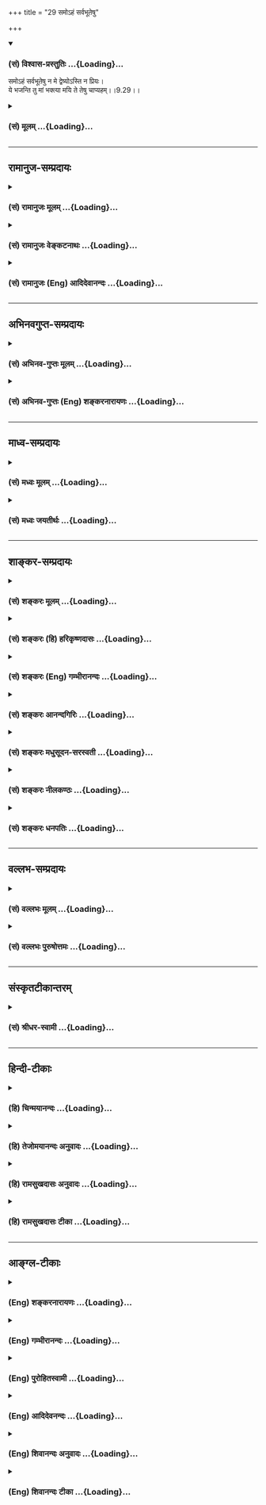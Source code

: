 +++
title = "29 समोऽहं सर्वभूतेषु"

+++
<div class="js_include" newlevelforh1="3" title="(सं) विश्वास-प्रस्तुतिः" unfilled url="/purANam_vaiShNavam/mahAbhAratam/06-bhIShma-parva/03-bhagavad-gItA-parva/saMskRtam/vishvAsa-prastutiH/09_rAja-vidyA-rAja-guhy/29_samo-haM_sarvabhU.md">
<details open><summary><h3>(सं) विश्वास-प्रस्तुतिः ...{Loading}...</h3></summary>

समोऽहं सर्वभूतेषु न मे द्वेष्योऽस्ति न प्रियः।  
ये भजन्ति तु मां भक्त्या मयि ते तेषु चाप्यहम्।।9.29।।
</details>
</div>
<div class="js_include collapsed" newlevelforh1="3" title="(सं) मूलम्" unfilled url="/purANam_vaiShNavam/mahAbhAratam/06-bhIShma-parva/03-bhagavad-gItA-parva/saMskRtam/mUlam/09_rAja-vidyA-rAja-guhy/29_samo-haM_sarvabhU.md">
<details><summary><h3>(सं) मूलम् ...{Loading}...</h3></summary>

समोऽहं सर्वभूतेषु न मे द्वेष्योऽस्ति न प्रियः।  
ये भजन्ति तु मां भक्त्या मयि ते तेषु चाप्यहम्।।9.29।।
</details>
</div>


_________________
## रामानुज-सम्प्रदायः
<div class="js_include collapsed" newlevelforh1="3" title="(सं) रामानुजः मूलम्" unfilled url="/purANam_vaiShNavam/mahAbhAratam/06-bhIShma-parva/03-bhagavad-gItA-parva/saMskRtam/rAmAnujaH/mUlam/09_rAja-vidyA-rAja-guhy/29_samo-haM_sarvabhU.md">
<details><summary><h3>(सं) रामानुजः मूलम् ...{Loading}...</h3></summary>

।।9.29।। देवतिर्यङ्मनुष्यस्थावरात्मना स्थितेषु जातितः च आकारतः स्वभावतो
ज्ञानतः च अत्यन्तोत्कृष्टापकृष्टरूपेण वर्तमानेषु सर्वेषु **भूतेषु**
समाश्रयणीयत्वेन **समः अहम्** अयं जात्याकारस्वभावज्ञानादिभिः निकृष्ट इति
समाश्रयणे **न मे द्वेष्यः** अस्ति उद्वेजनीयतया न त्याज्यः अस्ति तथा
समाश्रितत्वातिरेकेण जात्यादिभिः अत्यन्तोत्कृष्टः अयम् इति तद्युक्ततया
समाश्रयणे **न** कश्चित् **प्रियः** अस्ति न संग्राह्यः अस्ति। अपि तु
अत्यर्थमत्प्रियत्वेन मद्भजनेन विना आत्मधारणालाभात् मद्भजनैकप्रयोजना **ये
मां** भजन्ते **ते** जात्यादिभिः उत्कृष्टाः अपकृष्टा वा
मत्समानगुणवद्यथासुखं मयि एव वर्तन्ते अहम् अपि तेषु मदुत्कृष्टेषु इव
वर्ते।

</details>
</div>
<div class="js_include collapsed" newlevelforh1="3" title="(सं) रामानुजः वेङ्कटनाथः" unfilled url="/purANam_vaiShNavam/mahAbhAratam/06-bhIShma-parva/03-bhagavad-gItA-parva/saMskRtam/rAmAnujaH/venkaTanAthaH/09_rAja-vidyA-rAja-guhy/29_samo-haM_sarvabhU.md">
<details><summary><h3>(सं) रामानुजः वेङ्कटनाथः ...{Loading}...</h3></summary>

  
  
।।9.29।। दुर्लभसुलभोत्कृष्टापकृष्टादिद्रव्यतारतम्यादशनेन स्वीकारःपत्रम्
\[9।26\] इति श्लोकेन प्रोक्तः तेन सौलभ्यमुक्तं भवति;यत्करोषि \[9।27\]
इत्यादिना क्रियमाणस्य सर्वस्य बुद्धिविशेषमात्रेण तदाराधनत्वसम्पत्त्या
तदेव दृढीकृतम् अथ भक्तियोगाधिकारिप्रशंसनपरेसमोऽहम् इति श्लोके तु
जात्याकारादितारतम्यानादरेण भक्तैः स्वस्यैकरस्यमुच्यते। तेन सौशील्यमुक्तं
भवति। कंसादिनिग्रहादक्रूराद्यनुग्रहात्तत्कुरुष्व मदर्पणम्
\[9।27\]मामुपैष्यसि \[9।28\] इत्याद्युक्तेश्च जाता रागद्वेषशङ्का
प्रतिक्षेप्येत्यभिप्रायेणाह -- ममेति। अहंशब्दोऽत्र स्वेतरव्यवच्छेदपर
इत्यभिप्रायेणअतिलोकमित्युक्तम्। समोऽहम् इत्यस्य प्रतिशिरोभूतं वैषम्यं
सर्वशब्देन विवक्षितमित्यभिप्रायेणाहदेवेति। जातितः
देवत्वमनुष्यत्वब्राह्मणत्वक्षत्रियत्वादेःआकारतः
अभिरूपस्त्रीत्वपुंस्त्वसमविषमाङ्गत्वादेः। वक्ष्यति हियेऽपि स्युः
पापयोनयः। स्त्रियो वैश्यास्तथा शूद्राः \[9।32\] इति। स्वभावतः इत्यनेन
सात्त्विकराजसत्वादिकं विवक्षितम्। देवादीनां भगवत्समाश्रयणंतदुपर्यपि
बादरायणः सम्भवात् \[ब्र.सू.1।3।26\] इत्यधिकरणे समर्थितम् तिरश्चामपि
गजेन्द्रवानरेन्द्रादिषु पुण्याधिक्यनिबन्धनज्ञानविशेषवत्सु प्रथितम्।
तस्मात्तिर्यगधिकरणाविरोधः। स्थावरेष्वपि शापादिजातेषु क्वचिज्ज्ञानं
महर्षयः कथयन्ति। ततश्च मनोवृत्तिरूपं समाश्रयणं तत्रापि सम्भवेदेव। न मे
द्वेष्योऽस्ति न प्रियः इत्यस्य प्रतिषेधस्य प्रसङ्गसाकाङ्क्षत्वात्
जात्यादिभिर्निकर्षोत्कर्षौ प्रतिषेध्यप्रसञ्जकतयोक्तावित्याहअयमिति।
तद्द्वेष्यत्वप्रियत्वे हि त्याज्यात्याज्यत्वसङ्ग्राह्यत्वार्थे इति
तन्निषेधात्तन्निषेधः फलित इत्यभिप्रायेणोक्तम्उद्वेजनीयतया न
त्याज्योऽस्तीति;न सङ्ग्राह्योऽस्तीति च।
समाश्रयणाधीनप्रियत्वप्रतिषेधभयात्समाश्रितत्वातिरेकेणेत्युक्तम्। यदि; न
प्रियत्वहेतुतया प्रसिद्धाज्जात्यादिभिरुत्कर्षात्प्रियत्वम्; कुतस्तर्हि
यदि न कुतश्चित्;स च मम प्रियः इत्यादिविरोध इति शङ्कानिराकरणार्थस्तुशब्द
इत्यभिप्रायेणाहअपित्विति। भक्त्या भजन्ति इत्यनयोः
पौनरुक्त्यपरिहारायान्वयमाहअत्यर्थेति। ये
इत्येतदुत्कर्षापकर्षानियमाभिप्रायमित्याहते जात्यादिभिरिति।
तुल्यानामिवान्योन्यमैकरस्यमिहमयि इत्यादिना
विवक्षितमित्यभिप्रायेणोक्तंमत्समानगुणवद्यथासुखमिति। ननु स्वामित्वेन
त्वामनुसन्धाय भजतां कथं त्वयि समानगुणवद्वृत्तिरित्यस्योत्तरंतेषु
चाप्यहम् इत्यनेनोच्यत इत्यभिप्रायेणाहअहमपीति। सौशील्यातिरेकतो
मत्तोऽप्युत्कृष्टानिवाहंशिरसा देवः प्रतिगृह्णाति \[म.भा.12।343।64\]
इत्युक्तप्रक्रियया सम्भावयामि ततश्च ते
मत्परमेश्वरत्वाद्यनुसन्धाननिबन्धनसाध्वसविधुराः सुखं मां सेवन्त इति भावः।
अहं च ते चान्योन्यं पित्रादिष्विव न्यस्तभरा इति पिण्डितार्थः।
स्वजातिप्रतिनियतधर्मैर्भजनान्नापकृष्टजातिनिर्देशविरोधः।  
  

</details>
</div>
<div class="js_include collapsed" newlevelforh1="3" title="(सं) रामानुजः (Eng) आदिदेवानन्दः" unfilled url="/purANam_vaiShNavam/mahAbhAratam/06-bhIShma-parva/03-bhagavad-gItA-parva/saMskRtam/rAmAnujaH/english/AdidevAnandaH/09_rAja-vidyA-rAja-guhy/29_samo-haM_sarvabhU.md">
<details><summary><h3>(सं) रामानुजः (Eng) आदिदेवानन्दः ...{Loading}...</h3></summary>

9.29 Being a refuge for all, I am the same to all creation, be they
gods, animals, men or immovables, who exist differentiated from the
highest to the lowest according to their birth, form, nature and
knowledge. With regard to those seeking refuge, none is hateful because
of inferiority in status by birth, form, nature, knowledge etc. No one
is discarded as an object of odium. Likewise, it is not that one who has
resorted to Me is dear to Me on account of any consideration like birth,
status etc. That he has taken refuge in Me is the only consideration.
The meaning is no one is accepted as a refuge for reasons like birth.
But those who worship Me as their sole objective I like, because I am
exceedingly dear to them, and because they find it impossible to sustain
themselves without My worship. So they abide in Me, irrespective of
whether they are exalted or humble by birth etc. They abide in Me, as if
they possess alities eal to Mine. I also abide in them, as if they are
My superiors. Moreover:

</details>
</div>


_________________
## अभिनवगुप्त-सम्प्रदायः
<div class="js_include collapsed" newlevelforh1="3" title="(सं) अभिनव-गुप्तः मूलम्" unfilled url="/purANam_vaiShNavam/mahAbhAratam/06-bhIShma-parva/03-bhagavad-gItA-parva/saMskRtam/abhinava-guptaH/mUlam/09_rAja-vidyA-rAja-guhy/29_samo-haM_sarvabhU.md">
<details><summary><h3>(सं) अभिनव-गुप्तः मूलम् ...{Loading}...</h3></summary>

।।9.29 -- 9.31।। सम इत्यादि प्रणश्यतीत्यन्तम्। प्रतिजाने इति।
युक्तियुक्तोऽयमर्थो भगवत्प्रतिज्ञातत्वात् सुष्ठुतमां दृढो भवति।

</details>
</div>
<div class="js_include collapsed" newlevelforh1="3" title="(सं) अभिनव-गुप्तः (Eng) शङ्करनारायणः" unfilled url="/purANam_vaiShNavam/mahAbhAratam/06-bhIShma-parva/03-bhagavad-gItA-parva/saMskRtam/abhinava-guptaH/english/shankaranArAyaNaH/09_rAja-vidyA-rAja-guhy/29_samo-haM_sarvabhU.md">
<details><summary><h3>(सं) अभिनव-गुप्तः (Eng) शङ्करनारायणः ...{Loading}...</h3></summary>

9.29 See Comment under 9.31

</details>
</div>


_________________
## माध्व-सम्प्रदायः
<div class="js_include collapsed" newlevelforh1="3" title="(सं) मध्वः मूलम्" unfilled url="/purANam_vaiShNavam/mahAbhAratam/06-bhIShma-parva/03-bhagavad-gItA-parva/saMskRtam/madhvaH/mUlam/09_rAja-vidyA-rAja-guhy/29_samo-haM_sarvabhU.md">
<details><summary><h3>(सं) मध्वः मूलम् ...{Loading}...</h3></summary>

।।9.29।। तर्हि स्नेहादिमत्त्वादल्पभक्तस्यापि कस्यचिद्बहुफलं ददासि;
विपरीतस्यापि कस्यचिद्विपरीतमित्यत आह -- समोऽहमिति। तर्हि न
भक्तिप्रयोजनमित्यत आह -- ये भजन्तीति। मयि ते तेषु चाप्यहमिति; मम ते वशाः
तेषामहं वश इति। उक्तं च पैङ्गिखिलेषु -- ये वै भजन्ते परमं पुमांसं तेषां
वशः स तु मे मद्वशाश्च,इति। तद्वशा एव ते सर्वदा; तथापि
बुद्धिपूर्वाबुद्धिपूर्वकत्वेन भेदः; उद्धवादिवच्छिशुपालादिवच्च। तच्चोक्तं
तत्रैव -- अबुद्धिपूर्वाद्यो वशस्तस्य ध्यानात्पुनर्वशो भवते बुद्धिपूर्वम्
इति।

</details>
</div>
<div class="js_include collapsed" newlevelforh1="3" title="(सं) मध्वः जयतीर्थः" unfilled url="/purANam_vaiShNavam/mahAbhAratam/06-bhIShma-parva/03-bhagavad-gItA-parva/saMskRtam/madhvaH/jayatIrthaH/09_rAja-vidyA-rAja-guhy/29_samo-haM_sarvabhU.md">
<details><summary><h3>(सं) मध्वः जयतीर्थः ...{Loading}...</h3></summary>

।।9.29।। भक्तप्रियत्वमुक्त्वा तद्विरुद्धं सर्वत्र साम्यं कथमुच्यते इत्यत
आह **तर्ही**ति। यदि त्वं भक्तप्रियः तदा द्वेष्योऽप्रियश्च स्याः; ततश्च
भक्तेषु द्वेषिषु यथासङ्ख्यं स्नेहद्वेषवत्त्वादल्पभक्तस्यापि
कस्यचिद्बहुफलं सुखरूपं ददासि; विपरीतस्याल्पद्वेषिणोऽपि कस्यचिद्बहुफलं
दुःखरूपं ददासीत्याद्यापद्यते; राजादिषु तथा दर्शनात्; तथा च
वैषम्यनैर्घृण्ये तवेति शङ्कार्थः; पूर्वार्धेनैव शङ्कायाः
परिहृतत्वात्किमुत्तरार्धेनेत्यत आह -- **तर्ही**ति। अहं हि सर्वभूतेषु
समः; न वैषम्यादिमान् यतो मे तदीयं द्वेषमपेक्ष्याधिकं द्वेष्यो नास्ति;
तदीयां भक्तिमपेक्ष्याधिकं प्रियश्च नास्तीति भगवतोक्तेऽपि विपरीतमर्थं
गृहीत्वा शङ्कते। यदि ते प्रियो नास्ति तर्हि न भक्तिः प्रयोजनं,फलस्य। तथा
चोक्तविरोध इति भावः। मयि ते तेषु चाप्यहम् इत्येतन्न फलं
स्वभावसिद्धत्वादित्यत आह -- **मयी**ति। इत्यस्येत्यर्थ इति योजना। कुत
एतत् इत्यत आह -- **उक्तं चे**ति। मम ते वशा इत्येतदपि तादृगेव;
भजनाभावेऽपि तद्वशत्वस्वाभाव्यादित्यत आह **तदि**ति। यद्यपीति शेषः। अत्र
दृष्टान्तं प्रमाणं चाह -- **उद्धवादिवदि**ति। अबुद्धिपूर्वं यो वशः सः।

</details>
</div>


_________________
## शाङ्कर-सम्प्रदायः
<div class="js_include collapsed" newlevelforh1="3" title="(सं) शङ्करः मूलम्" unfilled url="/purANam_vaiShNavam/mahAbhAratam/06-bhIShma-parva/03-bhagavad-gItA-parva/saMskRtam/shankaraH/mUlam/09_rAja-vidyA-rAja-guhy/29_samo-haM_sarvabhU.md">
<details><summary><h3>(सं) शङ्करः मूलम् ...{Loading}...</h3></summary>

।।9.29।। --,**समः** तुल्यः **अहं सर्वभूतेषु। न मे द्वेष्यः अस्ति न
प्रियः।** अग्निवत् अहम् -- दूरस्थानां यथा अग्निः शीतं **न** अपनयति;
समीपम् उपसर्पतां अपनयति तथा अहं भक्तान् अनुगृह्णामि; न इतरान्। **ये
भजन्ति तु माम्** ईश्वरं **भक्त्या मयि ते** -- स्वभावत एव; न मम
रागनिमित्तम् मयि वर्तन्ते। **तेषु च अपि अहं** स्वभावत एव वर्ते; न
इतरेषु। न एतावता तेषु द्वेषो मम्।। श्रृणु मद्भक्तेर्माहात्म्यम् --,

</details>
</div>
<div class="js_include collapsed" newlevelforh1="3" title="(सं) शङ्करः (हि) हरिकृष्णदासः" unfilled url="/purANam_vaiShNavam/mahAbhAratam/06-bhIShma-parva/03-bhagavad-gItA-parva/saMskRtam/shankaraH/hindI/harikRShNadAsaH/09_rAja-vidyA-rAja-guhy/29_samo-haM_sarvabhU.md">
<details><summary><h3>(सं) शङ्करः (हि) हरिकृष्णदासः ...{Loading}...</h3></summary>

।।9.29।। ( यदि कहो कि ) तब तो भगवान् रागद्वेषसे युक्त हैं क्योंकि वे
भक्तोंपर ही अनुग्रह करते हैं दूसरोंपर नहीं करते; तो यह कहना ठीक नहीं है
--, मैं सभी प्राणियोंके प्रति समान हूँ; मेरा न तो ( कोई ) द्वेष्य है और
न ( कोई ) प्रिय है। मैं अग्निके समान हूँ। जैसे अग्नि अपनेसे दूर रहनेवाले
प्राणियोंके शीतका निवारण नहीं करता; पास आनेवालोंका ही करता है; वैसे ही
मैं भक्तोंपर अनुग्रह किया करता हूँ; दूसरों पर नहीं। जो ( भक्त ) मुझ
ईश्वरका प्रेमपूर्वक भजन करते हैं; वे मुझमें स्वभावसे ही स्थित हैं; कुछ
मेरी आसक्तिके कारण नहीं औरमैं भी स्वभावसेही उनमें स्थित हूँ; दूसरोंमें
नहीं। परन्तु इतनेहीसे यह बात नहीं है कि मेरा उनमें ( दूसरोंमें ) द्वेष
है।

</details>
</div>
<div class="js_include collapsed" newlevelforh1="3" title="(सं) शङ्करः (Eng) गम्भीरानन्दः" unfilled url="/purANam_vaiShNavam/mahAbhAratam/06-bhIShma-parva/03-bhagavad-gItA-parva/saMskRtam/shankaraH/english/gambhIrAnandaH/09_rAja-vidyA-rAja-guhy/29_samo-haM_sarvabhU.md">
<details><summary><h3>(सं) शङ्करः (Eng) गम्भीरानन्दः ...{Loading}...</h3></summary>

9.29 Aham, I; am samah, impartial, eal; sarva-bhutesu, towards all
beings; me, to Me; na asti, there is none; dvesyah, detestable; na,
none; priyah, dear. I am like fire: As fire does not ward off cold from
those who are afar, but removes it from those who apporach, near,
similarly I favour the devotees, not others. Tu, but; ye, those who
approach near, similarly I favour the devotees, not others. Tu, but; ye,
those who; bhajanti, worship Me, God; bhaktya, with devotion; te they;
exist mayi, in Me-by their very nature; \['Their mind becomes fit for My
manifestation, as it has been purified by following the virtuous
path.'\] they do not exist in Me because of My love, Ca, and; aham, I;
api, too; naturally exist tesu, in them, not in others. Thus there is no
hatred towards them (the latter). 'Listen to the greatness of devotion
to Me:'

</details>
</div>
<div class="js_include collapsed" newlevelforh1="3" title="(सं) शङ्करः आनन्दगिरिः" unfilled url="/purANam_vaiShNavam/mahAbhAratam/06-bhIShma-parva/03-bhagavad-gItA-parva/saMskRtam/shankaraH/AnandagiriH/09_rAja-vidyA-rAja-guhy/29_samo-haM_sarvabhU.md">
<details><summary><h3>(सं) शङ्करः आनन्दगिरिः ...{Loading}...</h3></summary>

।।9.29।। भगवतो रागद्वेषवत्त्वेनानीश्वरत्वमाशङ्क्य परिहरति --
**रागेत्यादिना।** तर्हि भगवद्भजनमकिंचित्करमित्याशङ्क्याह --
**अग्निवदिति।** तत्प्रपञ्चयति -- **यथेति।**
भक्तानभक्तांश्चानुगृह्णतोऽननुगृह्णतश्च भगवतो न कथं
रागादिमत्त्वमित्याशङ्क्याह -- **ये भजन्तीति।** ये वर्णाश्रमादिधर्मैर्मां
भजन्ति ते तेनैव भजनेनाचिन्त्यमाहात्म्येन परिशुद्धबुद्धयो मयि मत्समीपे
वर्तन्ते मदभिव्यक्तियोग्यचित्ता भवन्ति। तुशब्दोऽस्य विशेषस्य
द्योतनार्थः। तेषु च समीपे तेषामहमपि स्वभावतो वर्तमानस्तदनुग्रहपरो भवामि।
यथा व्यापकमपि सावित्रं तेजः स्वच्छे दर्पणादौ प्रतिफलति तथा
परमेश्वरोऽवर्जनीयतया भक्तिनिरस्तसमस्तकलुषसत्त्वेषु पुरुषेषु संनिधत्ते
दैवीं प्रकृतिमाश्रिता मां भजन्तीत्युक्तत्वादित्यर्थः।

</details>
</div>
<div class="js_include collapsed" newlevelforh1="3" title="(सं) शङ्करः मधुसूदन-सरस्वती" unfilled url="/purANam_vaiShNavam/mahAbhAratam/06-bhIShma-parva/03-bhagavad-gItA-parva/saMskRtam/shankaraH/madhusUdana-sarasvatI/09_rAja-vidyA-rAja-guhy/29_samo-haM_sarvabhU.md">
<details><summary><h3>(सं) शङ्करः मधुसूदन-सरस्वती ...{Loading}...</h3></summary>

।।9.29।। यदि भक्तानेवानुगृह्णासि नाभक्तान् ततो रागद्वेषवत्त्वेन कथं
परमेश्वरः स्यादिति नेत्याह -- सर्वेषु प्राणिषु समस्तुल्योऽहं सद्रूपेण
स्फुरणरूपेणानन्दरूपेण च स्वाभाविकेनौपाधिकेन चान्तर्यामित्वेन। अतो न मम
द्वेषविषयः प्रीतिविषयो वा कश्चिदस्ति सावित्रस्येव गगनमण्डलव्यापिनः
प्रकाशस्य। तर्हि कथं भक्ताभक्तयोः फलवैषम्यं तत्राह -- ये भजन्ति तु ये तु
भजन्ति सेवन्ते मां सर्वकर्मसमर्पणरूपया भक्त्या। अभक्तापेक्षया भक्तानां
विशेषद्योतनार्थस्तुशब्दः। कोऽसौ मयि ते ये मदर्पितैर्निष्कामैः कर्मभिः
शोधितान्तःकरणास्ते निरस्तसमस्तरजस्तमोमलस्य
सत्त्वोद्रेकेणातिस्वच्छस्यान्तःकरणस्य सदा मदाकारां
वृत्तिमुपनिषन्मानेनोत्पादयन्तो मयि वर्तन्ते। अहमप्यतिस्वच्छायां
तदीयचित्तवृत्तौ प्रतिबिम्बतस्तेषु वर्ते। चकारोऽवधारणार्थः। त एव मयि
तेष्वेवाहमिति। स्वच्छस्य हि द्रव्यस्यायमेव स्वभावो येन संबध्यते तदाकारं
गृह्णातीति। स्वच्छद्रव्यसंबद्धस्य च वस्तुन एष एव स्वभावो यत्तत्र
प्रतिफलतीति। तथा अस्वच्छद्रव्यस्याप्येष एव स्वभावो
यत्स्वसंबद्धस्याप्याकंर न गृह्णातीति। अस्वच्छद्रव्यसंबद्धस्य च वस्तुन एष
एव स्वभावो यत्तत्र न प्रतिफलतीति। यथा हि सर्वत्र विद्यमानोऽपि सावित्रः
प्रकाशः स्वच्छे दर्पणादावेवाभिव्यज्यते न त्वस्वच्छे घटादौ। तावता न
दर्पणे रज्यति न वासौ द्वेष्टि घटं; एवं सर्वत्र समोऽपि स्वच्छे
भक्तचित्तेऽभिव्यज्यमानोऽस्वच्छे चाभक्तचित्तेऽनभिव्यज्यमानोऽहं न रज्यामि
कुत्रचित्। न वा द्वेष्मि कंचित्। सामग्रीमर्यादया जायमानस्य
कार्यस्यापर्यनुयोज्यत्वात् वह्निवत्कल्पतरुवच्चावैषम्यं व्याख्येयम्।

</details>
</div>
<div class="js_include collapsed" newlevelforh1="3" title="(सं) शङ्करः नीलकण्ठः" unfilled url="/purANam_vaiShNavam/mahAbhAratam/06-bhIShma-parva/03-bhagavad-gItA-parva/saMskRtam/shankaraH/nIlakaNThaH/09_rAja-vidyA-rAja-guhy/29_samo-haM_sarvabhU.md">
<details><summary><h3>(सं) शङ्करः नीलकण्ठः ...{Loading}...</h3></summary>

।।9.29।। यतो भक्तानेवानुगृह्णाति नेतरानित्यतो रागद्वेषवान्भगवानित्यत आह
-- **समोऽहमिति।** यथाग्निः रागादिशून्योऽपि समीपस्थानामेव शीतं नाशयति न
दूरस्थानां तद्वत्सर्वत्र समोऽप्यहं शरणागतानामेव बन्धं नाशयामि
नान्येषामित्यर्थः। अतो मम न रागद्वेषाविति भावः। मयि ते तेषु चाप्यहम्।
भक्ता अनन्यशरणतया मय्येव वर्तन्ते अहमपि तेष्वेव वर्ते। अभक्तचित्तानां
रागाद्याक्रान्तत्वेन तत्र मम विशेषतोऽभिव्यक्तिर्नास्तीति भावः।

</details>
</div>
<div class="js_include collapsed" newlevelforh1="3" title="(सं) शङ्करः धनपतिः" unfilled url="/purANam_vaiShNavam/mahAbhAratam/06-bhIShma-parva/03-bhagavad-gItA-parva/saMskRtam/shankaraH/dhanapatiH/09_rAja-vidyA-rAja-guhy/29_samo-haM_sarvabhU.md">
<details><summary><h3>(सं) शङ्करः धनपतिः ...{Loading}...</h3></summary>

।।9.29।। ननु मोक्षादिदानेन भक्ताननुह्णतस्तददानेनाभक्तानननुगृह्णतस्त्व
वैषम्यमिति चेत्तत्राह -- सम इति। अहं परमात्मा सच्चिदानन्दघनः सर्वभूतेषु
ब्रह्मादिस्तम्ब पर्यन्वेष समः समानः। यतो मम द्वेषविषयः कश्चितपि न भवति
रागाविषयश्च। एवं तर्हि कथं भक्ताननुगृह्णासि नेतरानिति तरह -- य इति।
तुशब्दः शङ्काव्यवच्छेदार्थः। यता सवितृप्रकाशः स्वच्छास्वच्छातर्पणेषु
समोऽपि स्वच्छेषु विशेषेण वर्तते नास्वच्छेषु। यथा वह्निः सर्वसमोऽपि
सन्निहितानां शीतं नाशयति नासन्निहितानाम्। यथावा कल्पवृक्षो
भक्ताननुगृह्णाति लाभक्तान्। एवं ये तु भक्त्या मां भजन्ते सेवन्ते ते
स्वभावतो मयि वर्तन्ते। मदाकाराकारितचित्तवृत्तयोऽनुग्रहभाजो
भवन्तीत्यर्थः। अहंच तेषु स्वभावत एव वर्ते तेषां चित्तवृत्तौ स्वभावादेव
प्रतिफलितोऽनुग्राहको भवामीत्यर्थः।

</details>
</div>


_________________
## वल्लभ-सम्प्रदायः
<div class="js_include collapsed" newlevelforh1="3" title="(सं) वल्लभः मूलम्" unfilled url="/purANam_vaiShNavam/mahAbhAratam/06-bhIShma-parva/03-bhagavad-gItA-parva/saMskRtam/vallabhaH/mUlam/09_rAja-vidyA-rAja-guhy/29_samo-haM_sarvabhU.md">
<details><summary><h3>(सं) वल्लभः मूलम् ...{Loading}...</h3></summary>

।।9.29।। ननु यदि भक्तेभ्य एव मुक्तिं ददासि नाभक्तेभ्यस्तर्हि तवापि किं
रागद्वेषादिकृतवैषम्यम् नहि नहीत्याह -- समोऽहमिति। सर्वभूतेषु उच्चनीचेषु
सम एव वर्त्तेऽहं न तु विषमः। समोऽस्मि मित्रे च रिपौ इति वाक्यात्। एवं
सत्यपि मां भक्त्या ये भजन्ति ते तु मयि मदाधाराः; अहं चापि तेषु
तदाधारोऽस्मि; इदं च भक्तिमाहात्म्यमेव ममाप्यस्वतन्त्रत्वमापादयति। तथा
चोक्तं भागवते \[9।4।6368\] भगवतैव -- साधवो हृदयं मह्यं साधूनां हृदयं
त्वहम्। अहं भक्तपराधीनो ह्यस्वतन्त्र इव द्विज।। वशे (वशी) कुर्वंति मां
भक्त्या सत्स्त्रियः सत्पतिं यथा।। इत्यादिना च। नच पुनरपि दोषतादवस्थ्यं
कल्पतरुस्वभावत्वात्। नहि कल्पतर्वादावनाश्रितानां कामाद्यसिद्ध्या वैषम्यं
वक्तुमुचितं तथा भगवत्यपीति बोध्यम्।

</details>
</div>
<div class="js_include collapsed" newlevelforh1="3" title="(सं) वल्लभः पुरुषोत्तमः" unfilled url="/purANam_vaiShNavam/mahAbhAratam/06-bhIShma-parva/03-bhagavad-gItA-parva/saMskRtam/vallabhaH/puruShottamaH/09_rAja-vidyA-rAja-guhy/29_samo-haM_sarvabhU.md">
<details><summary><h3>(सं) वल्लभः पुरुषोत्तमः ...{Loading}...</h3></summary>

  
  
।।9.29।। एवं कर्मसमर्पणेन तद्बन्धनिवृत्त्युक्त्या असमर्पकाणां च बन्ध एव
पर्यवसितस्तेन स्ववैषम्यमाशङ्कमानमाह -- समोऽहमिति। अहं सर्वभूतेषु समः। न
मे द्वेष्यः कोऽपि। न प्रियः। अत्रायं भावः -- स्वक्रीडार्थं सर्वभूतानि
मया सृष्टानि; अतस्तेषु सर्वेष्वहं समः ये
क्रीडार्थकत्वमज्ञात्वाऽन्यथाकर्मादिकर्तारो मयि विषमत्वं कुर्वन्ति;
अतस्तेषां त्वात्मदोषेणैव बन्धादिकं भवति ये तु मां भक्त्या स्नेहेन
क्रीडारूपं ज्ञात्वा भजन्ति ते स्वभजनात्मकधर्मेण मयि तिष्ठन्ति; तेष्वहं
तत्कृतितुष्टस्तिष्ठामि; तेन न वैषम्यमिति भावः।  
  

</details>
</div>


_________________
## संस्कृतटीकान्तरम्
<div class="js_include collapsed" newlevelforh1="3" title="(सं) श्रीधर-स्वामी" unfilled url="/purANam_vaiShNavam/mahAbhAratam/06-bhIShma-parva/03-bhagavad-gItA-parva/saMskRtam/shrIdhara-svAmI/09_rAja-vidyA-rAja-guhy/29_samo-haM_sarvabhU.md">
<details><summary><h3>(सं) श्रीधर-स्वामी ...{Loading}...</h3></summary>

।।9.29।। यदि भक्तेभ्य एव मोक्षं ददासि नाभक्तेभ्यश्च तर्हि तवापि किं
रागद्वेषादिकृतं वैषम्यमस्ति; नेत्याह **-- सम इति।** समोऽहं सर्वेष्वपि
भूतेषु। अतो मे मम प्रियश्च द्वेष्यश्च नास्त्येव। एवंसत्यपि ये मां भजन्ति
ते भक्ता मयि वर्तन्ते। अहमपि तेष्वनुग्राहकतया वर्ते। अयं भावः --
यथाग्नेः स्वसेवकेष्वेव तमःशीतादिदुःखमपाकुर्वतोऽपि न वैषभ्यं; यथावा
कल्पवृक्षस्य; तथैव भक्तपक्षपातिनोऽपि मम न वैषम्यं किंतु मद्भक्तेरेवं
महिमेति।

</details>
</div>


_________________
## हिन्दी-टीकाः
<div class="js_include collapsed" newlevelforh1="3" title="(हि) चिन्मयानन्दः" unfilled url="/purANam_vaiShNavam/mahAbhAratam/06-bhIShma-parva/03-bhagavad-gItA-parva/hindI/chinmayAnandaH/09_rAja-vidyA-rAja-guhy/29_samo-haM_sarvabhU.md">
<details><summary><h3>(हि) चिन्मयानन्दः ...{Loading}...</h3></summary>

।।9.29।। भूतमात्र में व्याप्त आत्मा एक ही है वही एक चैतन्य तत्त्व
प्राणिमात्र के अन्तकरण की भावनाओं एवं विचारों को प्रकाशित करता है। मैं
समस्त भूतों में सम हूँ। एक सूर्य जगत् की सभी वस्तुओं को प्रकाशित करता है
और उसकी किरणें सभी वस्तुओं की सतहों पर से परावर्तित होती हैं चाहे वह सतह
पाषाण की हो या किसी रत्न की। मुझे न कोई अप्रिय है और न कोई प्रिय यदि एक
ही आत्मा; श्रीकृष्ण और बुद्ध में; आचार्य शंकर और ईसामसीह में; एक पागल और
हत्यारे में तथा साधु और दुष्ट में रमती है तो क्या कारण है कि कोईकोई
पुरुष तो इस आत्मा को पहचान पाते हैं; जबकि अन्य लोग कृत्रिम कीटों के समान
जीवन जीते हैं भक्तिमार्ग की विवेचना करने वाले भावना प्रधान साहित्य में
उपर्युक्त वैषम्य का भावुक स्पष्टीकरण दिया जाता है। उनके अनुसार ईश्वर की
कृपा के कारण किन्हीं किन्हीं पुरुषों में दिव्यता अधिक मात्रा में
अभिव्यक्त होती है। यह स्पष्टीकरण उन लोगों के लिए पर्याप्त या सन्तोषजनक
हो सकता है; जो धर्मविषयक चर्चा में अपनी बौद्धिक क्षमता का अधिक उपयोग
नहीं करते हैं। परन्तु बुद्धिमान विचारी पुरुषों को यह स्पष्टीकरण असंगत
जान पड़ेगा; क्योंकि उस स्थिति में यह मानना पड़ेगा कि परमात्मा कुछ लोगों
के प्रति पक्षपात करते हैं। इस प्रकार की दोषपूर्ण व्याख्या का खण्डन और
शुद्ध तर्क संगत सिद्धांत का प्रतिपादन करते हुए भगवान् श्रीकृष्ण कहते हैं
कि आत्मा भूतमात्र में सदा एक समान भाव से स्थित है। उसके लिए शुभ और अशुभ
का भेदभाव नहीं है आत्मा को किसी प्राणी के प्रति न प्रेम विशेष है और न
किसी अन्य के प्रति द्वेष। इसका अर्थ यह नहीं समझना चाहिए कि आत्मा कोई
शक्तिहीन जड़ तत्त्व है। सूर्य की उपमा द्वारा इस श्लोक का आशय सम्यक्
प्रकार से समझा जा सकता है। यद्यपि एक ही सूर्य जगत् की विविध प्रकार की
वस्तुओं पर प्रतिबिम्बत या परावर्तित होता है; तथापि यह भी सत्य है कि
परावर्तित प्रकाश की स्पष्टता एवं प्रखरता परावर्तन के माध्यम की सतह के
गुणों पर निर्भर करेगी। एक खुरदरे पाषाण पर प्रकाश की न्यूनतम मात्रा
परावर्तित होगी; जबकि स्वच्छ चमकीले दर्पण पर सम्भवत सर्वाधिक होगी। इस भेद
के कारण सूर्य पर यह आरोप नहीं लगाया जा सकता कि उसे दर्पण के प्रति विशेष
प्रेम है और पाषाण के प्रति घृणा। इस उपमा को आन्तरिक जीवन में लागू करके
देखें; तो यह स्पष्ट होगा कि यदि स्वर्णिमहृदय के कुछ विरले लोगों में
आध्यात्मिक सौन्दर्य एवं सार्मथ्य अधिक मात्रा में व्यक्त होती है और अनेक
पाषाणी हृदयों के व्यक्तियों में रंचमात्र भी नहीं; तो इसका कारण विभिन्न
उपाधियां हैं; और न कि आत्मा। आत्मा न किसी को वरीयता देता है और न किसी के
प्रति उसका पूर्वाग्रह ही है। हमें जो विषमता अनुभव होती है; वह सर्वथा
प्रकृति के नियमानुसार ही है। प्रथम पंक्ति में परमात्मा का पक्षपातरहित
स्वरूप दिखाया; और फिर कहते हैं कि; परन्तु जो मुझे भक्तिपूर्वक भजते हैं;
वे मुझमें और मैं भी उनमें हूँ। इन दोनों पंक्तियों में विरोधाभास
प्रत्यक्ष होते हुए भी वास्तविकता ऐसी नहीं हैं। यह सत्य है कि परमात्मा को
किसी से राग या द्वेष नहीं है; किन्तु लोगों का उनके प्रति अवश्य ही राग या
द्वेष हो सकता है। जिन्हें ईश्वर से प्रेम है; वे लोग उनके समीप पहुँचना
चाहते हैं और अन्य लोग उनसे दूर ही रहते हैं। इस प्रकार जो भक्तिपूर्वक
परमात्मा की पूजा करते हैं वे अन्त में अपने पूज्य और ध्येय को आत्मस्वरूप
में साक्षात् अनुभव करते हैं; अर्थात् उन्हें यह ज्ञान होता है कि वास्तव
में वे परमात्मस्वरूप से एक ही हैं; भिन्न नहीं। जो मुझे भक्तिपूर्वक भजते
हैं प्रारम्भ में इसका अर्थ कर्मकाण्डीय पूजा के विविध विधान से समझा जा
सकता है। उसके आध्यात्मिक अभिप्राय को समझने के लिए सूक्ष्म और गम्भीर
अध्ययन की आवश्यकता है। मूलत पूजा वह साधन प्रकिया है; जिसके द्वारा
सम्पूर्ण वृत्तिरूपी सैन्य को संगठित करके उन्हें ध्यान के दिव्य ध्येय की
ओर प्रवृत्त किया जाता है। इसमें प्रयत्न यह होता है कि ध्येय सत्य के साथ
पूर्ण तादात्म्य; पूर्ण एकत्व स्थापित हो जाय। यह साधना भक्तिपूर्वक करने
से भक्त भगवान् से; ध्याता ध्येय से तद्रूप हो जाता है। इस अभिप्राय को
ध्यान में रखकर इस श्लोक का पुन अध्ययन करने पर भगवान् के सैद्धांतिक कथन
का अर्थ स्पष्ट हो जाता है। यद्यपि सत्स्वरूप आत्मा को किसी से कोई पक्षपात
नहीं है; परन्तु किन्हींकिन्हीं शुद्धांतकरण के भक्तजनों में अपने
परमात्मस्वरूप की पहचान के कारण इस दिव्यत्व की अभिव्यक्ति होती है। अनात्म
उपाधियों के साथ आत्मबुद्धि से अत्यधिक आसक्ति के कारण जीव पूर्णत्व के
आनन्द का अनुभव नहीं कर पाता है। परन्तु जब इस आसक्ति और बहिर्मुखी
प्रवृत्तियों का वह परित्याग कर देता है; तब ज्ञान प्राप्ति का अधिकारी बन
कर अपने आत्मस्वरूप के साथ एकरूप हो जाता है। मनुष्य के मन की स्थिति उसके
बद्धत्व या मुक्तत्व का द्योतक है। बहिर्मुखी मन अनित्य विषयों में सुख की
खोज करते हुए उनसे बँध जाता है और सदा दुख और निराशा के कारण कराहता रहता
है जबकि वही मन अन्तर्मुखी होकर आत्मचिन्तन के द्वारा आत्मानुभव को प्राप्त
करता है। शीतकाल में अपने कमरे के अन्दर बैठकर कोई व्यक्ति अत्यधिक शीत का
अनुभव करता है; जबकि अन्य व्यक्ति बाहर सूर्य की खुली धूप में बैठकर सूर्य
की उष्णता का आनन्द लेता है। सूर्य को बाहर बैठे व्यक्ति से न प्रेम है और
न कमरे में बैठे व्यक्ति से कोई द्वेष। इस श्लोक की भाषा में हम कह सकते
हैं कि बाहर धूप में बैठे लोग सूर्य से अनुग्रहीत हैं और अन्य लोग उसकी
कृपा से वंचित हैं। किसी भी स्थान पर गीता मनुष्य को परिस्थितियों के सामने
अथवा अपनी दुर्बलता और अयोग्यता के समक्ष आत्मसमर्पण करने को प्रेरित नहीं
करती यह गीताशास्त्र कर्तव्य कर्म और आशावादी प्रयत्नों को प्रोत्साहित
करने वाला है जो इस पर बल देता है कि मनुष्य अपनी दुर्बलताओं एवं
परिस्थितियों का स्वामी है; दास नहीं। क्या आत्मसाक्षात्कार का मार्ग केवल
साधु पुरुषों के लिए ही उपलब्ध है भगवान् इस भक्ति के माहात्म्य को बताते
हुए कहते हैं --

</details>
</div>
<div class="js_include collapsed" newlevelforh1="3" title="(हि) तेजोमयानन्दः अनुवादः" unfilled url="/purANam_vaiShNavam/mahAbhAratam/06-bhIShma-parva/03-bhagavad-gItA-parva/hindI/tejomayAnandaH/anuvAdaH/09_rAja-vidyA-rAja-guhy/29_samo-haM_sarvabhU.md">
<details><summary><h3>(हि) तेजोमयानन्दः अनुवादः ...{Loading}...</h3></summary>

।।9.29।। मैं समस्त भूतों में सम हूँ; न कोई मुझे अप्रिय है और न प्रिय;
परन्तु जो मुझे भक्तिपूर्वक भजते हैं, वे मुझमें और मैं भी उनमें हूँ।।

</details>
</div>
<div class="js_include collapsed" newlevelforh1="3" title="(हि) रामसुखदासः अनुवादः" unfilled url="/purANam_vaiShNavam/mahAbhAratam/06-bhIShma-parva/03-bhagavad-gItA-parva/hindI/rAmasukhadAsaH/anuvAdaH/09_rAja-vidyA-rAja-guhy/29_samo-haM_sarvabhU.md">
<details><summary><h3>(हि) रामसुखदासः अनुवादः ...{Loading}...</h3></summary>

।।9.29।। मैं सम्पूर्ण प्राणियोंमें समान हूँ। उन प्राणियोंमें न तो कोई
मेरा द्वेषी है और न कोई प्रिय है। परन्तु जो भक्तिपूर्वक मेरा भजन करते
हैं, वे मेरेमें हैं और मैं उनमें हूँ।

</details>
</div>
<div class="js_include collapsed" newlevelforh1="3" title="(हि) रामसुखदासः टीका" unfilled url="/purANam_vaiShNavam/mahAbhAratam/06-bhIShma-parva/03-bhagavad-gItA-parva/hindI/rAmasukhadAsaH/TIkA/09_rAja-vidyA-rAja-guhy/29_samo-haM_sarvabhU.md">
<details><summary><h3>(हि) रामसुखदासः टीका ...{Loading}...</h3></summary>

।।9.29।।***व्याख्या**--*'समोऽहं सर्वभूतेषु'--** मैं स्थावरजंगम आदि
सम्पूर्ण प्राणियोंमें व्यापकरूपसे और कृपादृष्टिसे सम हूँ। तात्पर्य है कि
मैं सबमें समानरूपसे व्यापक, परिपूर्ण हूँ --**'मया ततमिदं सर्वं
जगदव्यक्तमूर्तिना'** (गीता 9। 4), और मेरी सबपर समानरूपसे कृपादृष्टि
है--**'सुहृदं सर्वभूतानाम्'** (गीता 5। 29)।

</details>
</div>


_________________
## आङ्ग्ल-टीकाः
<div class="js_include collapsed" newlevelforh1="3" title="(Eng) शङ्करनारायणः" unfilled url="/purANam_vaiShNavam/mahAbhAratam/06-bhIShma-parva/03-bhagavad-gItA-parva/english/shankaranArAyaNaH/09_rAja-vidyA-rAja-guhy/29_samo-haM_sarvabhU.md">
<details><summary><h3>(Eng) शङ्करनारायणः ...{Loading}...</h3></summary>

9.29. I am the same in all beings; to Me none is hateful and none is
dear; but whosoever worship Me with devotion, they are in Me and I am in
them.

</details>
</div>
<div class="js_include collapsed" newlevelforh1="3" title="(Eng) गम्भीरानन्दः" unfilled url="/purANam_vaiShNavam/mahAbhAratam/06-bhIShma-parva/03-bhagavad-gItA-parva/english/gambhIrAnandaH/09_rAja-vidyA-rAja-guhy/29_samo-haM_sarvabhU.md">
<details><summary><h3>(Eng) गम्भीरानन्दः ...{Loading}...</h3></summary>

9.29 I am impartial towards all beings; to Me there is none detastable
or none dear. But those who worship Me with devotion, they exist in Me,
and I too exist in them.

</details>
</div>
<div class="js_include collapsed" newlevelforh1="3" title="(Eng) पुरोहितस्वामी" unfilled url="/purANam_vaiShNavam/mahAbhAratam/06-bhIShma-parva/03-bhagavad-gItA-parva/english/purohitasvAmI/09_rAja-vidyA-rAja-guhy/29_samo-haM_sarvabhU.md">
<details><summary><h3>(Eng) पुरोहितस्वामी ...{Loading}...</h3></summary>

9.29 I am the same to all beings. I favour none, and I hate none. But
those who worship Me devotedly, they live in Me, and I in them.

</details>
</div>
<div class="js_include collapsed" newlevelforh1="3" title="(Eng) आदिदेवनन्दः" unfilled url="/purANam_vaiShNavam/mahAbhAratam/06-bhIShma-parva/03-bhagavad-gItA-parva/english/AdidevanandaH/09_rAja-vidyA-rAja-guhy/29_samo-haM_sarvabhU.md">
<details><summary><h3>(Eng) आदिदेवनन्दः ...{Loading}...</h3></summary>

9.29 I am the same to all creation. There is none hateful or dear to Me.
But those who worship Me with devotin abide in Me and I do abide in
them.

</details>
</div>
<div class="js_include collapsed" newlevelforh1="3" title="(Eng) शिवानन्दः अनुवादः" unfilled url="/purANam_vaiShNavam/mahAbhAratam/06-bhIShma-parva/03-bhagavad-gItA-parva/english/shivAnandaH/anuvAdaH/09_rAja-vidyA-rAja-guhy/29_samo-haM_sarvabhU.md">
<details><summary><h3>(Eng) शिवानन्दः अनुवादः ...{Loading}...</h3></summary>

9.29 The same am I to all beings; to Me there is none hateful or dear;
but those who worship Me with devotion are in Me and I am also in them.

</details>
</div>
<div class="js_include collapsed" newlevelforh1="3" title="(Eng) शिवानन्दः टीका" unfilled url="/purANam_vaiShNavam/mahAbhAratam/06-bhIShma-parva/03-bhagavad-gItA-parva/english/shivAnandaH/TIkA/09_rAja-vidyA-rAja-guhy/29_samo-haM_sarvabhU.md">
<details><summary><h3>(Eng) शिवानन्दः टीका ...{Loading}...</h3></summary>

9.29 समः the same; अहम् I; सर्वभूतेषु in all beings; न not; मे to Me;
द्वेष्यः hateful; अस्ति is; न not; प्रियः dear; ये who; भजन्ति worship;
तु but; माम् Me; भक्त्या with devotion; मयि in Me; ते they; तेषु in
them; च and; अपि also; अहम् I.Commentary The Lord has an even outlook
towards all. He regards all living beings alike. None He has condemned;
none has He favoured. He is the enemy of none. He is the partial lover
of none. He does not favour some and frown on others. The egoistic man
only has created a wide gulf between himself and the Supreme Being by
his wrong attitude. The Lord is closer to him that his own breath;
nearer than his hands and feet.I am like fire. Just as fire removes cold
from those who draw near it but does not remove the cold from those who
keep away from it; even so I bestow My grace on My devotees; but not
owing to any sort of attachment on My part. Just as the light of the
sun; though pervading everywhere; is reflected only in a clean mirror
but not in a pot; so also I; the Supreme Lord; present everywhere;
manifest Myself only in those persons from whose minds all kinds of
impurities (which have accumulated there on account of ignorance) have
been removed by their devotion.The sun has neither attachment for the
mirror nor hatred for the pot. The Kalpavriksha has neither hatred nor
love for people. It bestows the desired objects only on those who go
near it. (Cf.VII.17XII.14and20)Now hear the glory of devotion to Me.

</details>
</div>
